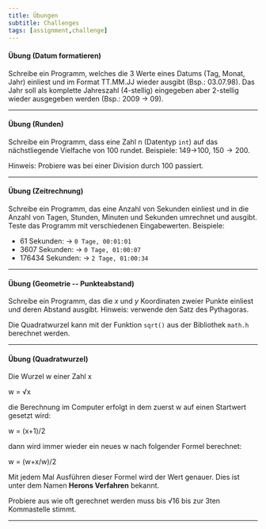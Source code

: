 ```yaml
---
title: Übungen
subtitle: Challenges
tags: [assignment,challenge]
---
```




#### Übung (Datum formatieren)

Schreibe ein Programm, welches die 3 Werte eines Datums (Tag, Monat, Jahr) einliest und im Format TT.MM.JJ wieder ausgibt (Bsp.: 03.07.98). 
Das Jahr soll als komplette Jahreszahl (4-stellig) eingegeben aber 2-stellig wieder ausgegeben werden (Bsp.: 2009 → 09).

---



#### Übung (Runden)

Schreibe ein Programm, dass eine Zahl n (Datentyp `int`) auf das nächstliegende Vielfache von 100 rundet. Beispiele:  149→100, $150→200$.

Hinweis: Probiere was bei einer Division durch 100 passiert.

---


#### Übung (Zeitrechnung)

Schreibe ein Programm, das eine Anzahl von Sekunden einliest und in die Anzahl von Tagen, Stunden, Minuten und Sekunden umrechnet und ausgibt. Teste das Programm mit verschiedenen Eingabewerten.
Beispiele:

- 61 Sekunden: → `0 Tage, 00:01:01`
- 3607 Sekunden: → `0 Tage, 01:00:07`
- 176434 Sekunden: → `2 Tage, 01:00:34`

---

#### Übung (Geometrie -- Punkteabstand)

Schreibe ein Programm, das die *x* und *y* Koordinaten zweier Punkte einliest und deren Abstand ausgibt. Hinweis: verwende den Satz des Pythagoras. 

Die Quadratwurzel kann mit der Funktion `sqrt()` aus der Bibliothek `math.h` berechnet werden. 

---

#### Übung (Quadratwurzel)
Die Wurzel w einer Zahl x

w = √x

die Berechnung im Computer erfolgt in dem zuerst w auf einen Startwert gesetzt wird:

w = (x+1)/2

dann wird immer wieder ein neues w nach folgender Formel berechnet:

w = (w+x/w)/2

Mit jedem Mal Ausführen dieser Formel wird der Wert genauer. Dies ist unter dem Namen **Herons Verfahren** bekannt.

Probiere aus wie oft gerechnet werden muss bis √16 bis zur 3ten Kommastelle stimmt.

---

